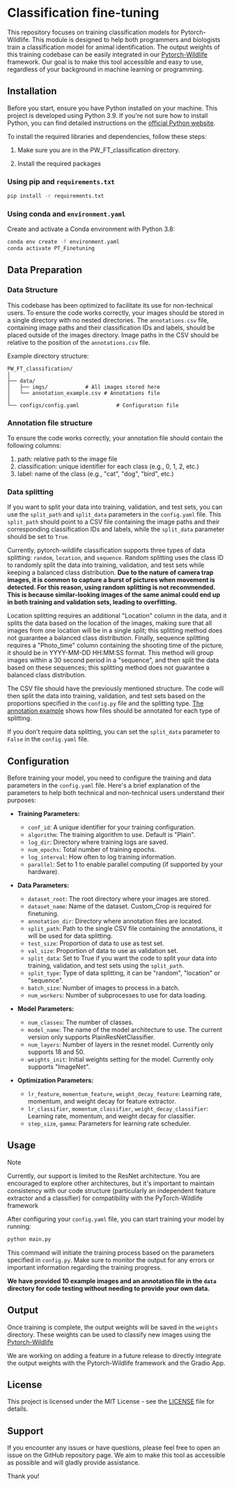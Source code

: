 # Classification fine-tuning

This repository focuses on training classification models for Pytorch-Wildlife. This module is designed to help both programmers and biologists train a classification model for animal identification. The output weights of this training codebase can be easily integrated in our [Pytorch-Wildlife](https://github.com/microsoft/CameraTraps/) framework. Our goal is to make this tool accessible and easy to use, regardless of your background in machine learning or programming.

## Installation

Before you start, ensure you have Python installed on your machine. This project is developed using Python 3.9. If you're not sure how to install Python, you can find detailed instructions on the [official Python website](https://www.python.org/).

To install the required libraries and dependencies, follow these steps:

1. Make sure you are in the PW_FT_classification directory.

2. Install the required packages

### Using pip and `requirements.txt`

   ```bash
   pip install -r requirements.txt
   ```

### Using conda and `environment.yaml`

  Create and activate a Conda environment with Python 3.8:

   ```bash
   conda env create -f environment.yaml
   conda activate PT_Finetuning
   ```

## Data Preparation

### Data Structure

This codebase has been optimized to facilitate its use for non-technical users. To ensure the code works correctly, your images should be stored in a single directory with no nested directories. The `annotations.csv` file, containing image paths and their classification IDs and labels, should be placed outside of the images directory. Image paths in the CSV should be relative to the position of the `annotations.csv` file.

Example directory structure:

```plaintext
PW_FT_classification/
│
├── data/
│   ├── imgs/            # All images stored here
│   └── annotation_example.csv # Annotations file
│
└── configs/config.yaml            # Configuration file
```

### Annotation file structure

To ensure the code works correctly, your annotation file should contain the following columns:

1. path: relative path to the image file
2. classification: unique identifier for each class (e.g., 0, 1, 2, etc.)
3. label: name of the class (e.g., "cat", "dog", "bird", etc.)

### Data splitting

If you want to split your data into training, validation, and test sets, you can use the `split_path` and `split_data` parameters in the `config.yaml` file. This `split_path` should point to a CSV file containing the image paths and their corresponding classification IDs and labels, while the `split_data` parameter should be set to `True`.

Currently, pytorch-wildlife classification supports three types of data splitting: `random`, `location`, and `sequence`. Random splitting uses the class ID to randomly split the data into training, validation, and test sets while keeping a balanced class distribution. **Due to the nature of camera trap images, it is common to capture a burst of pictures when movement is detected. For this reason, using random splitting is not recommended. This is because similar-looking images of the same animal could end up in both training and validation sets, leading to overfitting.**

Location splitting requires an additional "Location" column in the data, and it splits the data based on the location of the images, making sure that all images from one location will be in a single split; this splitting method does not guarantee a balanced class distribution. Finally, sequence splitting requires a "Photo_time" column containing the shooting time of the picture, it should be in YYYY-MM-DD HH:MM:SS format. This method will group images within a 30 second period in a "sequence", and then split the data based on these sequences; this splitting method does not guarantee a balanced class distribution.

The CSV file should have the previously mentioned structure. The code will then split the data into training, validation, and test sets based on the proportions specified in the `config.py` file and the splitting type. [The annotation example](data/imgs/annotation_example.csv) shows how files should be annotated for each type of splitting.

If you don't require data splitting, you can set the `split_data` parameter to `False` in the `config.yaml` file.

## Configuration

Before training your model, you need to configure the training and data parameters in the `config.yaml` file. Here's a brief explanation of the parameters to help both technical and non-technical users understand their purposes:

- **Training Parameters:**
  - `conf_id`: A unique identifier for your training configuration.
  - `algorithm`: The training algorithm to use. Default is "Plain".
  - `log_dir`: Directory where training logs are saved.
  - `num_epochs`: Total number of training epochs.
  - `log_interval`: How often to log training information.
  - `parallel`: Set to 1 to enable parallel computing (if supported by your hardware).

- **Data Parameters:**
  - `dataset_root`: The root directory where your images are stored.
  - `dataset_name`: Name of the dataset. Custom_Crop is required for finetuning.
  - `annotation_dir`: Directory where annotation files are located.
  - `split_path`: Path to the single CSV file containing the annotations, it will be used for data splitting.
  - `test_size`: Proportion of data to use as test set.
  - `val_size`: Proportion of data to use as validation set.
  - `split_data`: Set to True if you want the code to split your data into training, validation, and test sets using the `split_path`.
  - `split_type`: Type of data splitting, it can be "random", "location" or "sequence".
  - `batch_size`: Number of images to process in a batch.
  - `num_workers`: Number of subprocesses to use for data loading.

- **Model Parameters:**
  - `num_classes`: The number of classes.
  - `model_name`: The name of the model architecture to use. The current version only supports PlainResNetClassifier.
  - `num_layers`: Number of layers in the resnet model. Currently only supports 18 and 50.
  - `weights_init`: Initial weights setting for the model. Currently only supports "ImageNet".

- **Optimization Parameters:**
  - `lr_feature`, `momentum_feature`, `weight_decay_feature`: Learning rate, momentum, and weight decay for feature extractor.
  - `lr_classifier`, `momentum_classifier`, `weight_decay_classifier`: Learning rate, momentum, and weight decay for classifier.
  - `step_size`, `gamma`: Parameters for learning rate scheduler.

## Usage

> [!NOTE]
> Currently, our support is limited to the ResNet architecture. You are encouraged to explore other architectures, but it's important to maintain consistency with our code structure (particularly an independent feature extractor and a classifier) for compatibility with the PyTorch-Wildlife framework

After configuring your `config.yaml` file, you can start training your model by running:

```bash
python main.py
```

This command will initiate the training process based on the parameters specified in `config.py`. Make sure to monitor the output for any errors or important information regarding the training progress.

**We have provided 10 example images and an annotation file in the `data` directory for code testing without needing to provide your own data.**

## Output

Once training is complete, the output weights will be saved in the `weights` directory. These weights can be used to classify new images using the [Pytorch-Wildlife](https://github.com/microsoft/CameraTraps/)

We are working on adding a feature in a future release to directly integrate the output weights with the Pytorch-Wildlife framework and the Gradio App.

## License

This project is licensed under the MIT License - see the [LICENSE](./LICENSE) file for details.

## Support

If you encounter any issues or have questions, please feel free to open an issue on the GitHub repository page. We aim to make this tool as accessible as possible and will gladly provide assistance.

Thank you!
